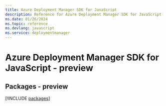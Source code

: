 ```yaml
---
title: Azure Deployment Manager SDK for JavaScript
description: Reference for Azure Deployment Manager SDK for JavaScript
ms.date: 01/26/2024
ms.topic: reference
ms.devlang: javascript
ms.service: deploymentmanager
---
```

# Azure Deployment Manager SDK for JavaScript - preview
## Packages - preview
[!INCLUDE [packages](deployment-manager-index.md)]